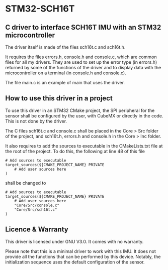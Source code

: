 # STM32-SCH16T

## C driver to interface SCH16T IMU with an STM32 microcontroller

The driver itself is made of the files sch16t.c and sch16t.h.

It requires the files errors.h, console.h and console.c, which are common files for all my drivers. They are used to set up the error type (in errors.h) returned by some of the functions of the driver and to display data with the microcontroller on a terminal (in console.h and console.c).

The file main.c is an example of main that uses the driver.

## How to use this driver in a project

To use this driver in an STM32 CMake project, the SPI peripheral for the sensor shall be configured by the user, with CubeMX or directly in the code. This is not done by the driver.

The C files  sch16t.c and console.c shall be placed in the Core > Src folder of the project, and sch16t.h, errors.h and console.h in the Core > Inc folder.

It also requires to add the sources to executable in the CMakeLists.txt file at the root of the project. To do this, the following at line 48 of this file


```
# Add sources to executable
target_sources(${CMAKE_PROJECT_NAME} PRIVATE
    # Add user sources here
)

```

shall be changed to


```
# Add sources to executable
target_sources(${CMAKE_PROJECT_NAME} PRIVATE
    # Add user sources here
    "Core/Src/console.c"
    "Core/Src/sch16t.c"
)
```

## Licence & Warranty

This driver is licensed under GNU V3.0. It comes with no warranty.

Please note that this is a minimal driver to work with this IMU. It does not provide all the functions that can be performed by this device. Notably, the initialization sequence uses the default configuration of the sensor.

